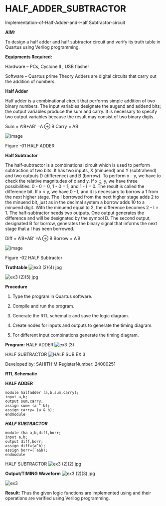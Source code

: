 # HALF_ADDER_SUBTRACTOR

Implementation-of-Half-Adder-and-Half Subtractor-circuit

**AIM:**

To design a half adder and half subtractor circuit and verify its truth table in Quartus using Verilog programming.

**Equipments Required:**

Hardware – PCs, Cyclone II , USB flasher 

Software – Quartus prime Theory Adders are digital circuits that carry out the addition of numbers.

**Half Adder**

Half adder is a combinational circuit that performs simple addition of two binary numbers. The input variables designate the augend and addend bits; the output variables produce the sum and carry. It is necessary to specify two output variables because the result may consist of two binary digits.

Sum = A’B+AB’ =A ⊕ B Carry = AB

![image](https://github.com/naavaneetha/HALF_ADDER_SUBTRACTOR/assets/154305477/bd4a0b2c-cdbc-4184-ab08-81578f121e1f)

Figure -01 HALF ADDER

**Half Subtractor**

The half-subtractor is a combinational circuit which is used to perform subtraction of two bits. It has two inputs, X (minuend) and Y (subtrahend) and two outputs D (difference) and B (borrow). To perform x - y, we have to check the relative magnitudes of x and y. If x ;;, y, we have three possibilities: 0 - 0 = 0, 1 - 0 = 1, and 1 - I = 0. The result is called the difference bit. If x < y, we have 0 - I, and it is necessary to borrow a 1 from the next higher stage. The I borrowed from the next higher stage adds 2 to the minuend bit, just as in the decimal system a borrow adds 10 to a minuend digit. With the minuend equal to 2, the difference becomes 2 - I = 1. The half-subtractor needs two outputs. One output generates the difference and will be designated by the symbol D. The second output, designated B for borrow, generates the binary signal that informs the next stage that a I has been borrowed. 

Diff = A’B+AB’ =A ⊕ B
Borrow = A’B

 ![image](https://github.com/naavaneetha/HALF_ADDER_SUBTRACTOR/assets/154305477/d76b099c-513f-4e7c-843a-e2fd028a531a)

Figure -02 HALF Subtractor

**Truthtable**
![ex3 (2)(4) jpg](https://github.com/user-attachments/assets/4b51db52-6f4b-408f-b692-3def24e08a00)

![ex3 (2)(5) jpg](https://github.com/user-attachments/assets/c71738b9-5fd9-4628-a8d8-3eac9e80c923)

**Procedure**

1.	Type the program in Quartus software.

2.	Compile and run the program.

3.	Generate the RTL schematic and save the logic diagram.

4.	Create nodes for inputs and outputs to generate the timing diagram.

5.	For different input combinations generate the timing diagram.


**Program:**
HALF ADDER
![ex3 (3)](https://github.com/user-attachments/assets/4f9200fd-a2b5-4a0f-9dd5-3877152bf786)

HALF SUBTRACTOR
![HALF SUB EX 3](https://github.com/user-attachments/assets/9c5c10b5-9426-41e2-aac3-6f979e21904d)

Developed by: SAHITH M
RegisterNumber: 24000251

**RTL Schematic**

**HALF ADDER**
```
module halfadder (a,b,sum,carry);
input a,b;
output sum,carry;
assign sum= (a ^ b);
assign carry= (a & b);
endmodule
```
***HALF SUBTRACTOR***
```
module (ha a,b,diff,borr;
input a,b;
output diff,borr;
assign diff=(a^b);
assign borr=(`a&b);
endmodule
```
HALF SUBTRACTOR
![ex3 (2)(2) jpg](https://github.com/user-attachments/assets/fed71a2a-3845-4297-b718-da2729e364c0)

**Output/TIMING Waveform**
![ex3 (2)(3) jpg](https://github.com/user-attachments/assets/c2fa17ca-3ef0-42f0-89bf-53075b9a513d)

![ex3](https://github.com/user-attachments/assets/c6a3f406-6471-4ce4-9398-72aa6b82940d)

**Result:**
Thus the given logic functions are implemented using and their operations are verified using
Verilog programming.
